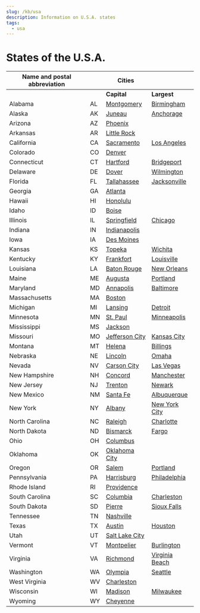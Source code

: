 ```yaml
---
slug: /kb/usa
description: Information on U.S.A. states
tags:
  - usa
---
```

States of the U.S.A.
================

| **Name and postal abbreviation** |     | **Cities** |     |
| --- | --- | --- | --- |
||| **Capital** | **Largest** |
| Alabama | AL  | [Montgomery](https://en.wikipedia.org/wiki/Montgomery,_Alabama) | [Birmingham](https://en.wikipedia.org/wiki/Birmingham,_Alabama) |
| Alaska | AK  | [Juneau](https://en.wikipedia.org/wiki/Juneau,_Alaska) | [Anchorage](https://en.wikipedia.org/wiki/Anchorage,_Alaska) |
| Arizona | AZ  | [Phoenix](https://en.wikipedia.org/wiki/Phoenix,_Arizona) |     |
| Arkansas | AR  | [Little Rock](https://en.wikipedia.org/wiki/Little_Rock,_Arkansas) |     |
| California | CA  | [Sacramento](https://en.wikipedia.org/wiki/Sacramento,_California) | [Los Angeles](https://en.wikipedia.org/wiki/Los_Angeles) |
| Colorado | CO  | [Denver](https://en.wikipedia.org/wiki/Denver) |     |
| Connecticut | CT  | [Hartford](https://en.wikipedia.org/wiki/Hartford,_Connecticut) | [Bridgeport](https://en.wikipedia.org/wiki/Bridgeport,_Connecticut) |
| Delaware | DE  | [Dover](https://en.wikipedia.org/wiki/Dover,_Delaware) | [Wilmington](https://en.wikipedia.org/wiki/Wilmington,_Delaware) |
| Florida | FL  | [Tallahassee](https://en.wikipedia.org/wiki/Tallahassee,_Florida) | [Jacksonville](https://en.wikipedia.org/wiki/Jacksonville,_Florida) |
| Georgia | GA  | [Atlanta](https://en.wikipedia.org/wiki/Atlanta) |     |
| Hawaii | HI  | [Honolulu](https://en.wikipedia.org/wiki/Honolulu) |     |
| Idaho | ID  | [Boise](https://en.wikipedia.org/wiki/Boise,_Idaho) |     |
| Illinois | IL  | [Springfield](https://en.wikipedia.org/wiki/Springfield,_Illinois) | [Chicago](https://en.wikipedia.org/wiki/Chicago) |
| Indiana | IN  | [Indianapolis](https://en.wikipedia.org/wiki/Indianapolis) |     |
| Iowa | IA  | [Des Moines](https://en.wikipedia.org/wiki/Des_Moines,_Iowa) |     |
| Kansas | KS  | [Topeka](https://en.wikipedia.org/wiki/Topeka,_Kansas) | [Wichita](https://en.wikipedia.org/wiki/Wichita,_Kansas) |
| Kentucky | KY  | [Frankfort](https://en.wikipedia.org/wiki/Frankfort,_Kentucky) | [Louisville](https://en.wikipedia.org/wiki/Louisville,_Kentucky) |
| Louisiana | LA  | [Baton Rouge](https://en.wikipedia.org/wiki/Baton_Rouge,_Louisiana) | [New Orleans](https://en.wikipedia.org/wiki/New_Orleans) |
| Maine | ME  | [Augusta](https://en.wikipedia.org/wiki/Augusta,_Maine) | [Portland](https://en.wikipedia.org/wiki/Portland,_Maine) |
| Maryland | MD  | [Annapolis](https://en.wikipedia.org/wiki/Annapolis,_Maryland) | [Baltimore](https://en.wikipedia.org/wiki/Baltimore) |
| Massachusetts | MA  | [Boston](https://en.wikipedia.org/wiki/Boston) |     |
| Michigan | MI  | [Lansing](https://en.wikipedia.org/wiki/Lansing,_Michigan) | [Detroit](https://en.wikipedia.org/wiki/Detroit) |
| Minnesota | MN  | [St. Paul](https://en.wikipedia.org/wiki/Saint_Paul,_Minnesota) | [Minneapolis](https://en.wikipedia.org/wiki/Minneapolis) |
| Mississippi | MS  | [Jackson](https://en.wikipedia.org/wiki/Jackson,_Mississippi) |     |
| Missouri | MO  | [Jefferson City](https://en.wikipedia.org/wiki/Jefferson_City,_Missouri) | [Kansas City](https://en.wikipedia.org/wiki/Kansas_City,_Missouri) |
| Montana | MT  | [Helena](https://en.wikipedia.org/wiki/Helena,_Montana) | [Billings](https://en.wikipedia.org/wiki/Billings,_Montana) |
| Nebraska | NE  | [Lincoln](https://en.wikipedia.org/wiki/Lincoln,_Nebraska) | [Omaha](https://en.wikipedia.org/wiki/Omaha,_Nebraska) |
| Nevada | NV  | [Carson City](https://en.wikipedia.org/wiki/Carson_City,_Nevada) | [Las Vegas](https://en.wikipedia.org/wiki/Las_Vegas) |
| New Hampshire | NH  | [Concord](https://en.wikipedia.org/wiki/Concord,_New_Hampshire) | [Manchester](https://en.wikipedia.org/wiki/Manchester,_New_Hampshire) |
| New Jersey | NJ  | [Trenton](https://en.wikipedia.org/wiki/Trenton,_New_Jersey) | [Newark](https://en.wikipedia.org/wiki/Newark,_New_Jersey) |
| New Mexico | NM  | [Santa Fe](https://en.wikipedia.org/wiki/Santa_Fe,_New_Mexico) | [Albuquerque](https://en.wikipedia.org/wiki/Albuquerque,_New_Mexico) |
| New York | NY  | [Albany](https://en.wikipedia.org/wiki/Albany,_New_York) | [New York City](https://en.wikipedia.org/wiki/New_York_City) |
| North Carolina | NC  | [Raleigh](https://en.wikipedia.org/wiki/Raleigh,_North_Carolina) | [Charlotte](https://en.wikipedia.org/wiki/Charlotte,_North_Carolina) |
| North Dakota | ND  | [Bismarck](https://en.wikipedia.org/wiki/Bismarck,_North_Dakota) | [Fargo](https://en.wikipedia.org/wiki/Fargo,_North_Dakota) |
| Ohio | OH  | [Columbus](https://en.wikipedia.org/wiki/Columbus,_Ohio) |     |
| Oklahoma | OK  | [Oklahoma City](https://en.wikipedia.org/wiki/Oklahoma_City) |     |
| Oregon | OR  | [Salem](https://en.wikipedia.org/wiki/Salem,_Oregon) | [Portland](https://en.wikipedia.org/wiki/Portland,_Oregon) |
| Pennsylvania | PA  | [Harrisburg](https://en.wikipedia.org/wiki/Harrisburg,_Pennsylvania) | [Philadelphia](https://en.wikipedia.org/wiki/Philadelphia) |
| Rhode Island | RI  | [Providence](https://en.wikipedia.org/wiki/Providence,_Rhode_Island) |     |
| South Carolina | SC  | [Columbia](https://en.wikipedia.org/wiki/Columbia,_South_Carolina) | [Charleston](https://en.wikipedia.org/wiki/Charleston,_South_Carolina) |
| South Dakota | SD  | [Pierre](https://en.wikipedia.org/wiki/Pierre,_South_Dakota) | [Sioux Falls](https://en.wikipedia.org/wiki/Sioux_Falls,_South_Dakota) |
| Tennessee | TN  | [Nashville](https://en.wikipedia.org/wiki/Nashville,_Tennessee) |     |
| Texas | TX  | [Austin](https://en.wikipedia.org/wiki/Austin,_Texas) | [Houston](https://en.wikipedia.org/wiki/Houston) |
| Utah | UT  | [Salt Lake City](https://en.wikipedia.org/wiki/Salt_Lake_City) |     |
| Vermont | VT  | [Montpelier](https://en.wikipedia.org/wiki/Montpelier,_Vermont) | [Burlington](https://en.wikipedia.org/wiki/Burlington,_Vermont) |
| Virginia | VA  | [Richmond](https://en.wikipedia.org/wiki/Richmond,_Virginia) | [Virginia Beach](https://en.wikipedia.org/wiki/Virginia_Beach,_Virginia) |
| Washington | WA  | [Olympia](https://en.wikipedia.org/wiki/Olympia,_Washington) | [Seattle](https://en.wikipedia.org/wiki/Seattle) |
| West Virginia | WV  | [Charleston](https://en.wikipedia.org/wiki/Charleston,_West_Virginia) |     |
| Wisconsin | WI  | [Madison](https://en.wikipedia.org/wiki/Madison,_Wisconsin) | [Milwaukee](https://en.wikipedia.org/wiki/Milwaukee) |
| Wyoming | WY  | [Cheyenne](https://en.wikipedia.org/wiki/Cheyenne,_Wyoming) |     |
